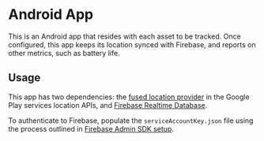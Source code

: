 # Android App

This is an Android app that resides with each asset to be tracked.
Once configured, this app keeps its location synced with Firebase, and reports
on other metrics, such as battery life.

## Usage

This app has two dependencies: the
[fused location provider](https://developers.google.com/android/reference/com/google/android/gms/location/FusedLocationProviderApi)
in the Google Play services location APIs, 
and [Firebase Realtime Database](https://firebase.google.com/docs/database/).

To authenticate to Firebase, populate the `serviceAccountKey.json` file using the
process outlined in
[Firebase Admin SDK setup](https://firebase.google.com/docs/admin/setup).
